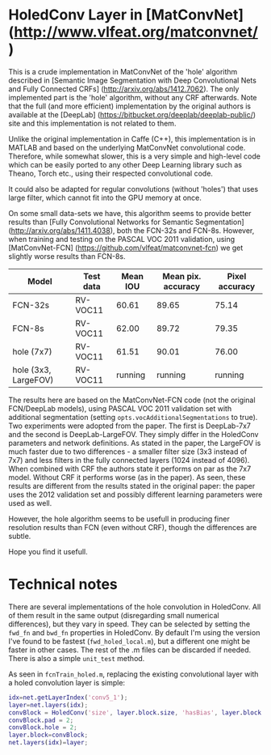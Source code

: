 # HoledConv Layer in [MatConvNet] (http://www.vlfeat.org/matconvnet/)
This is a crude implementation in MatConvNet of the 'hole' algorithm described in [Semantic Image Segmentation with Deep Convolutional Nets and Fully Connected CRFs] (http://arxiv.org/abs/1412.7062).
The only implemented part is the 'hole' algorithm, without any CRF afterwards.
Note that the full (and more efficient) implementation by the original authors is available at the [DeepLab] (https://bitbucket.org/deeplab/deeplab-public/) site and this implementation is not related to them. 

Unlike the original implementation in Caffe (C++), this implementation is in MATLAB and based on the underlying MatConvNet convolutional code.
Therefore, while somewhat slower, this is a very simple and high-level code which can be easily ported to any other Deep Learning library such as Theano, Torch etc., using their respected convolutional code.

It could also be adapted for regular convolutions (without 'holes') that uses large filter, which cannot fit into the GPU memory at once.

On some small data-sets we have, this algorithm seems to provide better results than [Fully Convolutional Networks for Semantic Segmentation] (http://arxiv.org/abs/1411.4038), both the FCN-32s and FCN-8s.
However, when training and testing on the PASCAL VOC 2011 validation, using [MatConvNet-FCN] (https://github.com/vlfeat/matconvnet-fcn) we get slightly worse results than FCN-8s.

| Model                | Test data |Mean IOU | Mean pix. accuracy | Pixel accuracy |
|----------------------|-----------|---------|--------------------|----------------|
| FCN-32s              | RV-VOC11  | 60.61   | 89.65              | 75.14          |
| FCN-8s               | RV-VOC11  | 62.00   | 89.72              | 79.35          |
| hole (7x7)           | RV-VOC11  | 61.51   | 90.01              | 76.00          |
| hole (3x3, LargeFOV) | RV-VOC11  | running | running            | running        |

 
The results here are based on the MatConvNet-FCN code (not the original FCN/DeepLab models), using PASCAL VOC 2011 validation set with additional segmentation (setting `opts.vocAdditionalSegmentations` to true).
Two experiments were adopted from the paper. The first is DeepLab-7x7 and the second is DeepLab-LargeFOV. They simply differ in the HoledConv parameters and network definitions.
As stated in the paper, the LargeFOV is much faster due to two differences - a smaller filter size (3x3 instead of 7x7) and less filters in the fully connected layers (1024 instead of 4096). 
When combined with CRF the authors state it performs on par as the 7x7 model. Without CRF it performs worse (as in the paper).
As seen, these results are different from the results stated in the original paper: the paper uses the 2012 validation set and possibly different learning parameters were used as well.

However, the hole algorithm seems to be usefull in producing finer resolution results than FCN (even without CRF), though the differences are subtle.

Hope you find it usefull.

# Technical notes
There are several implementations of the hole convolution in HoledConv. All of them result in the same output (disregarding small numerical differences), but they vary in speed. They can be selected by setting the `fwd_fn` and `bwd_fn` properties in HoledConv. By default I'm using the version I've found to be fastest (`fwd_holed_local.m`), but a different one might be faster in other cases. The rest of the .m files can be discarded if needed.
There is also a simple `unit_test` method.

As seen in `fcnTrain_holed.m`, replacing the existing convolutional layer with a holed convolution layer is simple:
```Matlab
idx=net.getLayerIndex('conv5_1');
layer=net.layers(idx);
convBlock = HoledConv('size', layer.block.size, 'hasBias', layer.block.hasBias,'opts',layer.block.opts,'pad',layer.block.pad,'stride',layer.block.stride,'net',net) ;
convBlock.pad = 2;
convBlock.hole = 2;
layer.block=convBlock;
net.layers(idx)=layer;
